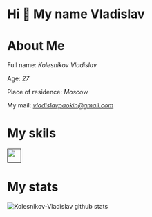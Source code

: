 # Hi :wave: My name Vladislav
# About Me

Full name: *Kolesnikov Vladislav*

Age: *27*

Place of residence: *Moscow*

My mail: *vladislavpaokin@gmail.com*

# My skils
<p align="left"> <a href="" target="_blank" rel="noreferrer"><img src="https://raw.githubusercontent.com/danielcranney/readme-generator/main/public/icons/socials/discord.svg" width="32" height="32" /></a>


# My stats
![Kolesnikov-Vladislav github stats](https://github-readme-stats.vercel.app/api?username=Kolesnikov-Vladislav&show_icons=true&theme=radical)
